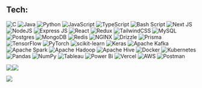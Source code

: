 <!--### Hi there 👋-->

<!--
**Tanay2804/Tanay2804** is a ✨ _special_ ✨ repository because its `README.md` (this file) appears on your GitHub profile.

Here are some ideas to get you started:

- 🔭 I’m currently working on ...
- 🌱 I’m currently learning ...
- 👯 I’m looking to collaborate on ...
- 🤔 I’m looking for help with ...
- 💬 Ask me about ...
- 📫 How to reach me: ...
- 😄 Pronouns: ...
- ⚡ Fun fact: ...
-->
## Tech:
![C](https://img.shields.io/badge/c-%2300599C.svg?style=for-the-badge) 
![Java](https://img.shields.io/badge/java-%23ED8B00.svg?style=for-the-badge&logo=java&logoColor=white) 
![Python](https://img.shields.io/badge/python-%23007ACC?style=for-the-badge&logo=python&logoColor=%23F7DF1E)
![JavaScript](https://img.shields.io/badge/javascript-black.svg?style=for-the-badge&logo=javascript&logoColor=%23F7DF1E) 
![TypeScript](https://img.shields.io/badge/typescript-%23007ACC.svg?style=for-the-badge&logo=typescript&logoColor=white) 
![Bash Script](https://img.shields.io/badge/bash_script-%23121011.svg?style=for-the-badge&logo=gnu-bash&logoColor=white)
![Next JS](https://img.shields.io/badge/Next%20JS-black?style=for-the-badge&logo=next.js&logoColor=white) 
![NodeJS](https://img.shields.io/badge/node.js-6DA55F?style=for-the-badge&logo=node.js&logoColor=white) 
![Express JS](https://img.shields.io/badge/Express-000000.svg?style=for-the-badge&logo=Express&logoColor=white) 
![React](https://img.shields.io/badge/react-%2320232a.svg?style=for-the-badge&logo=react&logoColor=%2361DAFB)
![Redux](https://img.shields.io/badge/redux-%23593d88.svg?style=for-the-badge&logo=redux&logoColor=white) 
![TailwindCSS](https://img.shields.io/badge/Tailwind%20CSS-06B6D4.svg?style=for-the-badge&logo=Tailwind-CSS&logoColor=white) 
![MySQL](https://img.shields.io/badge/mysql-%2300000f.svg?style=for-the-badge&logo=mysql&logoColor=white) 
![Postgres](https://img.shields.io/badge/postgres-%23316192.svg?style=for-the-badge&logo=postgresql&logoColor=white) 
![MongoDB](https://img.shields.io/badge/MongoDB-217346.svg?style=for-the-badge&logo=mongodb&logoColor=white)
![Redis](https://img.shields.io/badge/redis-%23DD0031.svg?style=for-the-badge&logo=redis&logoColor=white) 
![NGINX](https://img.shields.io/badge/nginx-%23009639.svg?style=for-the-badge&logo=nginx&logoColor=white)
![Drizzle](https://img.shields.io/badge/Drizzle-black.svg?style=for-the-badge&logo=Drizzle&logoColor=C5F74F)
![Prisma](https://img.shields.io/badge/Prisma-black?style=for-the-badge&logo=Prisma&logoColor=white)
![TensorFlow](https://img.shields.io/badge/TensorFlow-%23FF6F00.svg?style=for-the-badge&logo=TensorFlow&logoColor=white)
![PyTorch](https://img.shields.io/badge/PyTorch-%23EE4C2C.svg?style=for-the-badge&logo=PyTorch&logoColor=white) 
![scikit-learn](https://img.shields.io/badge/scikitlearn-F7931E.svg?style=for-the-badge&logo=scikit-learn&logoColor=white)
![Keras](https://img.shields.io/badge/Keras-%23D00000.svg?style=for-the-badge&logo=Keras&logoColor=white)
![Apache Kafka](https://img.shields.io/badge/Apache%20Kafka-000?style=for-the-badge&logo=apachekafka)
![Apache Spark](https://img.shields.io/badge/Apache%20Spark-blue?style=for-the-badge&logo=apachespark&logoColor=orange) 
![Apache Hadoop](https://img.shields.io/badge/Apache%20Hadoop-66CCFF?style=for-the-badge&logo=apachehadoop&logoColor=black) 
![Apache Hive](https://img.shields.io/badge/Apache%20Hive-FDEE21?style=for-the-badge&logo=apachehive&logoColor=black) 
![Docker](https://img.shields.io/badge/docker-2496ED.svg?style=for-the-badge&logo=docker&logoColor=white) 
![Kubernetes](https://img.shields.io/badge/kubernetes-%23326ce5.svg?style=for-the-badge&logo=kubernetes&logoColor=white)
![Pandas](https://img.shields.io/badge/pandas-%23150458.svg?style=for-the-badge&logo=pandas&logoColor=white) 
![NumPy](https://img.shields.io/badge/numpy-%23013243.svg?style=for-the-badge&logo=numpy&logoColor=white) 
![Tableau](https://img.shields.io/badge/Tableau-white?style=for-the-badge&logo=Tableau&logoColor=blue)
![Power Bi](https://img.shields.io/badge/power_bi-F2C811?style=for-the-badge&logo=powerbi&logoColor=black)
![Vercel](https://img.shields.io/badge/Vercel-000000.svg?style=for-the-badge&logo=Vercel&logoColor=white)
![AWS](https://img.shields.io/badge/Amazon%20Web%20Services-232F3E.svg?style=for-the-badge&logo=Amazon-Web-Services&logoColor=white)
![Postman](https://img.shields.io/badge/Postman-FF6C37.svg?style=for-the-badge&logo=Postman&logoColor=white)

<!--# 📊 GitHub Stats:
![](https://github-readme-stats.vercel.app/api?username=Tanay2804&theme=dark&hide_border=true&include_all_commits=false&count_private=false)<br/>
![](https://github-readme-streak-stats.herokuapp.com/?user=Tanay2804&theme=dark&hide_border=true)<br/>
-->
[//]: ![](https://github-readme-stats.vercel.app/api/top-langs/?username=tanay2804&theme=dark&hide_border=true&include_all_commits=false&count_private=false&layout=compact)
[//]: ![](https://quotes-github-readme.vercel.app/api?type=horizontal&theme=algolia)
<div style="display: flex; align-items: center;">
    <img src="https://github-readme-stats.vercel.app/api/top-langs/?username=tanay2804&theme=dark&hide_border=true&include_all_commits=false&count_private=false&layout=compact"/>
    <img src="https://quotes-github-readme.vercel.app/api?type=horizontal&theme=algolia"/>
</div>

![](https://komarev.com/ghpvc/?username=tanay2804&abbreviated=true&style=flat-square)

<!-- ### ✍️ Random Dev Quote-->
[//]: <> (themes for random quotes:['tokyonight','algolia','chartreuse-dark'])
